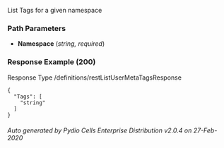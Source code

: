 






 
List Tags for a given namespace  


### Path Parameters

 - **Namespace** (_string, required_) 




### Response Example (200)
Response Type /definitions/restListUserMetaTagsResponse

```
{
  "Tags": [
    "string"
  ]
}
```




###### Auto generated by Pydio Cells Enterprise Distribution v2.0.4 on 27-Feb-2020
